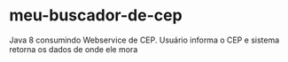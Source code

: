 # meu-buscador-de-cep
Java 8 consumindo Webservice de CEP. 
Usuário informa o CEP e sistema retorna os dados de onde ele mora
